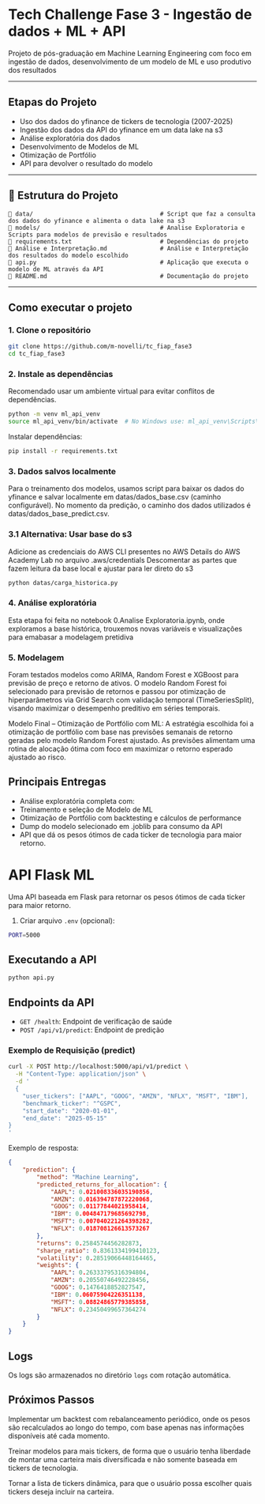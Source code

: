 # Tech Challenge Fase 3 - Ingestão de dados + ML + API

Projeto de pós-graduação em Machine Learning Engineering com foco em ingestão de dados, desenvolvimento de um modelo de ML e uso produtivo dos resultados

---

## Etapas do Projeto

- Uso dos dados do yfinance de tickers de tecnologia (2007-2025)
- Ingestão dos dados da API do yfinance em um data lake na s3
- Análise exploratória dos dados
- Desenvolvimento de Modelos de ML
- Otimização de Portfólio
- API para devolver o resultado do modelo


---

## 📁 Estrutura do Projeto

```
📂 data/                                    # Script que faz a consulta dos dados do yfinance e alimenta o data lake na s3
📂 models/                                  # Analise Exploratoria e Scripts para modelos de previsão e resultados
📄 requirements.txt                         # Dependências do projeto
📄 Análise e Interpretação.md               # Análise e Interpretação dos resultados do modelo escolhido
📄 api.py                                   # Aplicação que executa o modelo de ML através da API
📄 README.md                                # Documentação do projeto
```

---

## Como executar o projeto

### 1. Clone o repositório

```bash
git clone https://github.com/m-novelli/tc_fiap_fase3
cd tc_fiap_fase3
```

### 2. Instale as dependências

Recomendado usar um ambiente virtual para evitar conflitos de dependências.

```bash
python -m venv ml_api_venv
source ml_api_venv/bin/activate  # No Windows use: ml_api_venv\Scripts\activate
```

Instalar dependências:
```bash
pip install -r requirements.txt
```

### 3. Dados salvos localmente

Para o treinamento dos modelos, usamos script para baixar os dados do yfinance e salvar localmente em datas/dados_base.csv (caminho configurável). No momento da predição, o caminho dos dados utilizados é datas/dados_base_predict.csv.

### 3.1 Alternativa: Usar base do s3

Adicione as credenciais do AWS CLI presentes no AWS Details do AWS Academy Lab no arquivo .aws/credentials
Descomentar as partes que fazem leitura da base local e ajustar para ler direto do s3

```bash
python datas/carga_historica.py
```

### 4. Análise exploratória

Esta etapa foi feita no notebook 0.Analise Exploratoria.ipynb, onde exploramos a base histórica, trouxemos novas variáveis e visualizações para emabasar a modelagem pretidiva

### 5. Modelagem

Foram testados modelos como ARIMA, Random Forest e XGBoost para previsão de preço e retorno de ativos.
O modelo Random Forest foi selecionado para previsão de retornos e passou por otimização de hiperparâmetros via Grid Search com validação temporal (TimeSeriesSplit), visando maximizar o desempenho preditivo em séries temporais.

Modelo Final – Otimização de Portfólio com ML:
A estratégia escolhida foi a otimização de portfólio com base nas previsões semanais de retorno geradas pelo modelo Random Forest ajustado.
As previsões alimentam uma rotina de alocação ótima com foco em maximizar o retorno esperado ajustado ao risco.


## Principais Entregas

- Análise exploratória completa com:
- Treinamento e seleção de Modelo de ML
- Otimização de Portfólio com backtesting e cálculos de performance
- Dump do modelo selecionado em .joblib para consumo da API
- API que dá os pesos ótimos de cada ticker de tecnologia para maior retorno.

# API Flask ML

Uma API baseada em Flask para retornar os pesos ótimos de cada ticker para maior retorno.

1. Criar arquivo `.env` (opcional):
```bash
PORT=5000
```

## Executando a API

```bash
python api.py
```

## Endpoints da API

- `GET /health`: Endpoint de verificação de saúde
- `POST /api/v1/predict`: Endpoint de predição

### Exemplo de Requisição (predict)

```bash
curl -X POST http://localhost:5000/api/v1/predict \
  -H "Content-Type: application/json" \
  -d '
  {
    "user_tickers": ["AAPL", "GOOG", "AMZN", "NFLX", "MSFT", "IBM"],
    "benchmark_ticker": "^GSPC",
    "start_date": "2020-01-01",
    "end_date": "2025-05-15"
}
'
```

Exemplo de resposta:
```json
{
    "prediction": {
        "method": "Machine Learning",
        "predicted_returns_for_allocation": {
            "AAPL": 0.021008336035190856,
            "AMZN": 0.016394787872220068,
            "GOOG": 0.01177844021958414,
            "IBM": 0.004847179685692798,
            "MSFT": 0.007040221264398282,
            "NFLX": 0.018708126613573267
        },
        "returns": 0.2584574456282873,
        "sharpe_ratio": 0.8361334199410123,
        "volatility": 0.28519066448164465,
        "weights": {
            "AAPL": 0.26333795316394804,
            "AMZN": 0.20550746492228456,
            "GOOG": 0.1476418852827547,
            "IBM": 0.06075904226351138,
            "MSFT": 0.08824865779385858,
            "NFLX": 0.23450499657364274
        }
    }
}
```

## Logs

Os logs são armazenados no diretório `logs` com rotação automática.

## Próximos Passos

Implementar um backtest com rebalanceamento periódico, onde os pesos são recalculados ao longo do tempo, com base apenas nas informações disponíveis até cada momento.

Treinar modelos para mais tickers, de forma que o usuário tenha liberdade de montar uma carteira mais diversificada e não somente baseada em tickers de tecnologia.

Tornar a lista de tickers dinâmica, para que o usuário possa escolher quais tickers deseja incluir na carteira.

